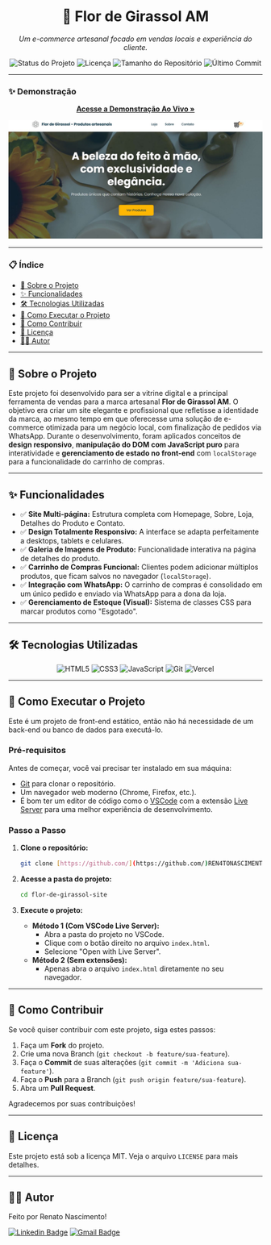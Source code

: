 <p align="center">
  <h1 align="center">🌻 Flor de Girassol AM</h1>
  <p align="center">
    <em>Um e-commerce artesanal focado em vendas locais e experiência do cliente.</em>
  </p>
  <p align="center">
    <img src="https://img.shields.io/badge/status-conclu%C3%ADdo-brightgreen?style=for-the-badge" alt="Status do Projeto">
    <img src="https://img.shields.io/github/license/[SEU_USUARIO]/flor-de-girassol-site?style=for-the-badge" alt="Licença">
    <img src="https://img.shields.io/github/repo-size/[SEU_USUARIO]/flor-de-girassol-site?style=for-the-badge" alt="Tamanho do Repositório">
    <img src="https://img.shields.io/github/last-commit/[SEU_USUARIO]/flor-de-girassol-site?style=for-the-badge" alt="Último Commit">
  </p>
</p>

---

### ✨ Demonstração

<p align="center">
  <a href="flor-de-girassol-site.vercel.app"><strong>Acesse a Demonstração Ao Vivo »</strong></a>
</p>

<p align="center">
  <img src="/src/assets/images/demo-vercell.JPG" alt="Demonstração do projeto" width="700"/>
</p>

---

### 📋 Índice

* [📖 Sobre o Projeto](#-sobre-o-projeto)
* [✨ Funcionalidades](#-funcionalidades)
* [🛠️ Tecnologias Utilizadas](#️-tecnologias-utilizadas)
* [🚀 Como Executar o Projeto](#-como-executar-o-projeto)
* [🤝 Como Contribuir](#-como-contribuir)
* [📝 Licença](#-licença)
* [👨‍💻 Autor](#-autor)

---

## 📖 Sobre o Projeto

Este projeto foi desenvolvido para ser a vitrine digital e a principal ferramenta de vendas para a marca artesanal **Flor de Girassol AM**. O objetivo era criar um site elegante e profissional que refletisse a identidade da marca, ao mesmo tempo em que oferecesse uma solução de e-commerce otimizada para um negócio local, com finalização de pedidos via WhatsApp. Durante o desenvolvimento, foram aplicados conceitos de **design responsivo**, **manipulação do DOM com JavaScript puro** para interatividade e **gerenciamento de estado no front-end** com `localStorage` para a funcionalidade do carrinho de compras.

---

## ✨ Funcionalidades

-   ✅ **Site Multi-página:** Estrutura completa com Homepage, Sobre, Loja, Detalhes do Produto e Contato.
-   ✅ **Design Totalmente Responsivo:** A interface se adapta perfeitamente a desktops, tablets e celulares.
-   ✅ **Galeria de Imagens de Produto:** Funcionalidade interativa na página de detalhes do produto.
-   ✅ **Carrinho de Compras Funcional:** Clientes podem adicionar múltiplos produtos, que ficam salvos no navegador (`localStorage`).
-   ✅ **Integração com WhatsApp:** O carrinho de compras é consolidado em um único pedido e enviado via WhatsApp para a dona da loja.
-   ✅ **Gerenciamento de Estoque (Visual):** Sistema de classes CSS para marcar produtos como "Esgotado".

---

## 🛠️ Tecnologias Utilizadas

<p align="center">
  <img src="https://img.shields.io/badge/HTML5-%23E34F26?style=for-the-badge&logo=html5&logoColor=white" alt="HTML5">
  <img src="https://img.shields.io/badge/CSS3-%231572B6?style=for-the-badge&logo=css3&logoColor=white" alt="CSS3">
  <img src="https://img.shields.io/badge/JavaScript-%23F7DF1E?style=for-the-badge&logo=javascript&logoColor=black" alt="JavaScript">
  <img src="https://img.shields.io/badge/Git-%23E34F26?style=for-the-badge&logo=git&logoColor=white" alt="Git">
  <img src="https://img.shields.io/badge/Vercel-%23000000?style=for-the-badge&logo=vercel&logoColor=white" alt="Vercel">
</p>

---

## 🚀 Como Executar o Projeto

Este é um projeto de front-end estático, então não há necessidade de um back-end ou banco de dados para executá-lo.

### Pré-requisitos

Antes de começar, você vai precisar ter instalado em sua máquina:
* [Git](https://git-scm.com) para clonar o repositório.
* Um navegador web moderno (Chrome, Firefox, etc.).
* É bom ter um editor de código como o [VSCode](https://code.visualstudio.com/) com a extensão [Live Server](https://marketplace.visualstudio.com/items?itemName=ritwickdey.LiveServer) para uma melhor experiência de desenvolvimento.

### Passo a Passo

1.  **Clone o repositório:**
    ```bash
    git clone [https://github.com/](https://github.com/)REN4TONASCIMENTO/flor-de-girassol-site.git
    ```

2.  **Acesse a pasta do projeto:**
    ```bash
    cd flor-de-girassol-site
    ```

3.  **Execute o projeto:**
    * **Método 1 (Com VSCode Live Server):**
        * Abra a pasta do projeto no VSCode.
        * Clique com o botão direito no arquivo `index.html`.
        * Selecione "Open with Live Server".
    * **Método 2 (Sem extensões):**
        * Apenas abra o arquivo `index.html` diretamente no seu navegador.

---

## 🤝 Como Contribuir

Se você quiser contribuir com este projeto, siga estes passos:

1.  Faça um **Fork** do projeto.
2.  Crie uma nova Branch (`git checkout -b feature/sua-feature`).
3.  Faça o **Commit** de suas alterações (`git commit -m 'Adiciona sua-feature'`).
4.  Faça o **Push** para a Branch (`git push origin feature/sua-feature`).
5.  Abra um **Pull Request**.

Agradecemos por suas contribuições!

---

## 📝 Licença

Este projeto está sob a licença MIT. Veja o arquivo `LICENSE` para mais detalhes.

---

## 👨‍💻 Autor

Feito por Renato Nascimento!

[![Linkedin Badge](https://img.shields.io/badge/-Renato-Nascimento-blue?style=flat-square&logo=Linkedin&logoColor=white&link=https://www.linkedin.com/in/-renatonascimento/)](https://www.linkedin.com/in/-renatonascimento/)
[![Gmail Badge](https://img.shields.io/badge/-renatonascimento2001@gmail.com-c14438?style=flat-square&logo=Gmail&logoColor=white&link=mailto:renatonascimento2001@gmail.com)](mailto:renatonascimento2001@gmail.com)